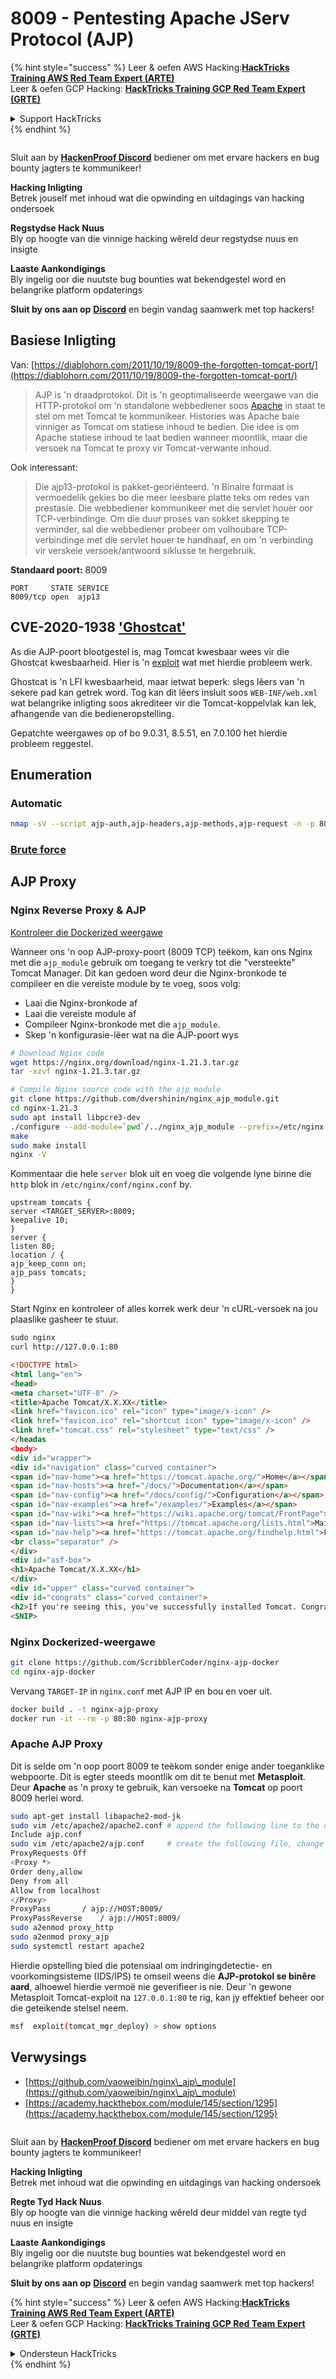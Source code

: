 # 8009 - Pentesting Apache JServ Protocol (AJP)

{% hint style="success" %}
Leer & oefen AWS Hacking:<img src="/.gitbook/assets/arte.png" alt="" data-size="line">[**HackTricks Training AWS Red Team Expert (ARTE)**](https://training.hacktricks.xyz/courses/arte)<img src="/.gitbook/assets/arte.png" alt="" data-size="line">\
Leer & oefen GCP Hacking: <img src="/.gitbook/assets/grte.png" alt="" data-size="line">[**HackTricks Training GCP Red Team Expert (GRTE)**<img src="/.gitbook/assets/grte.png" alt="" data-size="line">](https://training.hacktricks.xyz/courses/grte)

<details>

<summary>Support HackTricks</summary>

* Kyk na die [**subskripsie planne**](https://github.com/sponsors/carlospolop)!
* **Sluit aan by die** 💬 [**Discord groep**](https://discord.gg/hRep4RUj7f) of die [**telegram groep**](https://t.me/peass) of **volg** ons op **Twitter** 🐦 [**@hacktricks\_live**](https://twitter.com/hacktricks\_live)**.**
* **Deel hacking truuks deur PRs in te dien na die** [**HackTricks**](https://github.com/carlospolop/hacktricks) en [**HackTricks Cloud**](https://github.com/carlospolop/hacktricks-cloud) github repos.

</details>
{% endhint %}

<figure><img src="/.gitbook/assets/image.png" alt=""><figcaption></figcaption></figure>

Sluit aan by [**HackenProof Discord**](https://discord.com/invite/N3FrSbmwdy) bediener om met ervare hackers en bug bounty jagters te kommunikeer!

**Hacking Inligting**\
Betrek jouself met inhoud wat die opwinding en uitdagings van hacking ondersoek

**Regstydse Hack Nuus**\
Bly op hoogte van die vinnige hacking wêreld deur regstydse nuus en insigte

**Laaste Aankondigings**\
Bly ingelig oor die nuutste bug bounties wat bekendgestel word en belangrike platform opdaterings

**Sluit by ons aan op** [**Discord**](https://discord.com/invite/N3FrSbmwdy) en begin vandag saamwerk met top hackers!

## Basiese Inligting

Van: [https://diablohorn.com/2011/10/19/8009-the-forgotten-tomcat-port/](https://diablohorn.com/2011/10/19/8009-the-forgotten-tomcat-port/)

> AJP is 'n draadprotokol. Dit is 'n geoptimaliseerde weergawe van die HTTP-protokol om 'n standalone webbediener soos [Apache](http://httpd.apache.org/) in staat te stel om met Tomcat te kommunikeer. Histories was Apache baie vinniger as Tomcat om statiese inhoud te bedien. Die idee is om Apache statiese inhoud te laat bedien wanneer moontlik, maar die versoek na Tomcat te proxy vir Tomcat-verwante inhoud.

Ook interessant:

> Die ajp13-protokol is pakket-georiënteerd. 'n Binaire formaat is vermoedelik gekies bo die meer leesbare platte teks om redes van prestasie. Die webbediener kommunikeer met die servlet houer oor TCP-verbindinge. Om die duur proses van sokket skepping te verminder, sal die webbediener probeer om volhoubare TCP-verbindinge met die servlet houer te handhaaf, en om 'n verbinding vir verskeie versoek/antwoord siklusse te hergebruik.

**Standaard poort:** 8009
```
PORT     STATE SERVICE
8009/tcp open  ajp13
```
## CVE-2020-1938 ['Ghostcat'](https://www.chaitin.cn/en/ghostcat)

As die AJP-poort blootgestel is, mag Tomcat kwesbaar wees vir die Ghostcat kwesbaarheid. Hier is 'n [exploit](https://www.exploit-db.com/exploits/48143) wat met hierdie probleem werk.

Ghostcat is 'n LFI kwesbaarheid, maar ietwat beperk: slegs lêers van 'n sekere pad kan getrek word. Tog kan dit lêers insluit soos `WEB-INF/web.xml` wat belangrike inligting soos akrediteer vir die Tomcat-koppelvlak kan lek, afhangende van die bedieneropstelling.

Gepatchte weergawes op of bo 9.0.31, 8.5.51, en 7.0.100 het hierdie probleem reggestel.

## Enumeration

### Automatic
```bash
nmap -sV --script ajp-auth,ajp-headers,ajp-methods,ajp-request -n -p 8009 <IP>
```
### [**Brute force**](../generic-methodologies-and-resources/brute-force.md#ajp)

## AJP Proxy

### Nginx Reverse Proxy & AJP

[Kontroleer die Dockerized weergawe](8009-pentesting-apache-jserv-protocol-ajp.md#Dockerized-version)

Wanneer ons 'n oop AJP-proxy-poort (8009 TCP) teëkom, kan ons Nginx met die `ajp_module` gebruik om toegang te verkry tot die "versteekte" Tomcat Manager. Dit kan gedoen word deur die Nginx-bronkode te compileer en die vereiste module by te voeg, soos volg:

* Laai die Nginx-bronkode af
* Laai die vereiste module af
* Compileer Nginx-bronkode met die `ajp_module`.
* Skep 'n konfigurasie-lêer wat na die AJP-poort wys
```bash
# Download Nginx code
wget https://nginx.org/download/nginx-1.21.3.tar.gz
tar -xzvf nginx-1.21.3.tar.gz

# Compile Nginx source code with the ajp module
git clone https://github.com/dvershinin/nginx_ajp_module.git
cd nginx-1.21.3
sudo apt install libpcre3-dev
./configure --add-module=`pwd`/../nginx_ajp_module --prefix=/etc/nginx --sbin-path=/usr/sbin/nginx --modules-path=/usr/lib/nginx/modules
make
sudo make install
nginx -V
```
Kommentaar die hele `server` blok uit en voeg die volgende lyne binne die `http` blok in `/etc/nginx/conf/nginx.conf` by.
```shell-session
upstream tomcats {
server <TARGET_SERVER>:8009;
keepalive 10;
}
server {
listen 80;
location / {
ajp_keep_conn on;
ajp_pass tomcats;
}
}
```
Start Nginx en kontroleer of alles korrek werk deur 'n cURL-versoek na jou plaaslike gasheer te stuur.
```html
sudo nginx
curl http://127.0.0.1:80

<!DOCTYPE html>
<html lang="en">
<head>
<meta charset="UTF-8" />
<title>Apache Tomcat/X.X.XX</title>
<link href="favicon.ico" rel="icon" type="image/x-icon" />
<link href="favicon.ico" rel="shortcut icon" type="image/x-icon" />
<link href="tomcat.css" rel="stylesheet" type="text/css" />
</headas
<body>
<div id="wrapper">
<div id="navigation" class="curved container">
<span id="nav-home"><a href="https://tomcat.apache.org/">Home</a></span>
<span id="nav-hosts"><a href="/docs/">Documentation</a></span>
<span id="nav-config"><a href="/docs/config/">Configuration</a></span>
<span id="nav-examples"><a href="/examples/">Examples</a></span>
<span id="nav-wiki"><a href="https://wiki.apache.org/tomcat/FrontPage">Wiki</a></span>
<span id="nav-lists"><a href="https://tomcat.apache.org/lists.html">Mailing Lists</a></span>
<span id="nav-help"><a href="https://tomcat.apache.org/findhelp.html">Find Help</a></span>
<br class="separator" />
</div>
<div id="asf-box">
<h1>Apache Tomcat/X.X.XX</h1>
</div>
<div id="upper" class="curved container">
<div id="congrats" class="curved container">
<h2>If you're seeing this, you've successfully installed Tomcat. Congratulations!</h2>
<SNIP>
```
### Nginx Dockerized-weergawe
```bash
git clone https://github.com/ScribblerCoder/nginx-ajp-docker
cd nginx-ajp-docker
```
Vervang `TARGET-IP` in `nginx.conf` met AJP IP en bou en voer uit.
```bash
docker build . -t nginx-ajp-proxy
docker run -it --rm -p 80:80 nginx-ajp-proxy
```
### Apache AJP Proxy

Dit is selde om 'n oop poort 8009 te teëkom sonder enige ander toeganklike webpoorte. Dit is egter steeds moontlik om dit te benut met **Metasploit**. Deur **Apache** as 'n proxy te gebruik, kan versoeke na **Tomcat** op poort 8009 herlei word.
```bash
sudo apt-get install libapache2-mod-jk
sudo vim /etc/apache2/apache2.conf # append the following line to the config
Include ajp.conf
sudo vim /etc/apache2/ajp.conf     # create the following file, change HOST to the target address
ProxyRequests Off
<Proxy *>
Order deny,allow
Deny from all
Allow from localhost
</Proxy>
ProxyPass       / ajp://HOST:8009/
ProxyPassReverse    / ajp://HOST:8009/
sudo a2enmod proxy_http
sudo a2enmod proxy_ajp
sudo systemctl restart apache2
```
Hierdie opstelling bied die potensiaal om indringingdetectie- en voorkomingsisteme (IDS/IPS) te omseil weens die **AJP-protokol se binêre aard**, alhoewel hierdie vermoë nie geverifieer is nie. Deur 'n gewone Metasploit Tomcat-exploit na `127.0.0.1:80` te rig, kan jy effektief beheer oor die geteikende stelsel neem.
```bash
msf  exploit(tomcat_mgr_deploy) > show options
```
## Verwysings

* [https://github.com/yaoweibin/nginx\_ajp\_module](https://github.com/yaoweibin/nginx\_ajp\_module)
* [https://academy.hackthebox.com/module/145/section/1295](https://academy.hackthebox.com/module/145/section/1295)

<figure><img src="/.gitbook/assets/image.png" alt=""><figcaption></figcaption></figure>

Sluit aan by [**HackenProof Discord**](https://discord.com/invite/N3FrSbmwdy) bediener om met ervare hackers en bug bounty jagters te kommunikeer!

**Hacking Inligting**\
Betrek met inhoud wat die opwinding en uitdagings van hacking ondersoek

**Regte Tyd Hack Nuus**\
Bly op hoogte van die vinnige hacking wêreld deur middel van regte tyd nuus en insigte

**Laaste Aankondigings**\
Bly ingelig oor die nuutste bug bounties wat bekendgestel word en belangrike platform opdaterings

**Sluit by ons aan op** [**Discord**](https://discord.com/invite/N3FrSbmwdy) en begin vandag saamwerk met top hackers!

{% hint style="success" %}
Leer & oefen AWS Hacking:<img src="/.gitbook/assets/arte.png" alt="" data-size="line">[**HackTricks Training AWS Red Team Expert (ARTE)**](https://training.hacktricks.xyz/courses/arte)<img src="/.gitbook/assets/arte.png" alt="" data-size="line">\
Leer & oefen GCP Hacking: <img src="/.gitbook/assets/grte.png" alt="" data-size="line">[**HackTricks Training GCP Red Team Expert (GRTE)**<img src="/.gitbook/assets/grte.png" alt="" data-size="line">](https://training.hacktricks.xyz/courses/grte)

<details>

<summary>Ondersteun HackTricks</summary>

* Kyk na die [**subskripsie planne**](https://github.com/sponsors/carlospolop)!
* **Sluit by die** 💬 [**Discord groep**](https://discord.gg/hRep4RUj7f) of die [**telegram groep**](https://t.me/peass) of **volg** ons op **Twitter** 🐦 [**@hacktricks\_live**](https://twitter.com/hacktricks\_live)**.**
* **Deel hacking truuks deur PRs in te dien na die** [**HackTricks**](https://github.com/carlospolop/hacktricks) en [**HackTricks Cloud**](https://github.com/carlospolop/hacktricks-cloud) github repos.

</details>
{% endhint %}
